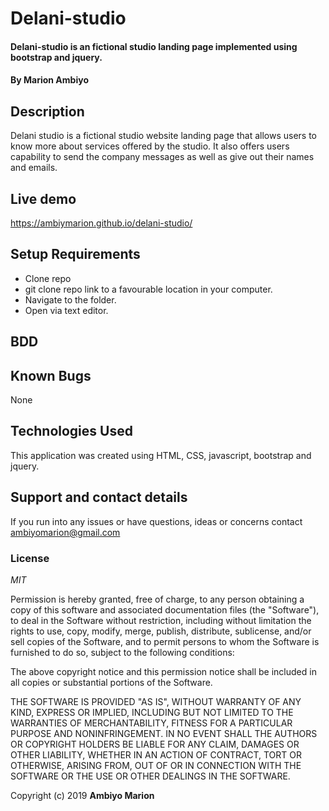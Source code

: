 # Delani-studio
#### Delani-studio is an fictional studio landing page implemented using bootstrap and jquery.
#### By **Marion  Ambiyo**
## Description
Delani studio is a fictional studio website landing page that allows users to know more about services offered by the studio. It also offers users capability to send the company messages as well as give out their names and emails.
## Live demo
https://ambiymarion.github.io/delani-studio/
## Setup Requirements
* Clone repo
* git clone repo link to a favourable location in your computer.
* Navigate to the folder.
* Open via text editor.
## BDD

## Known Bugs
None
## Technologies Used
This application was created using HTML, CSS, javascript, bootstrap and jquery.
## Support and contact details
If you run into any issues or have questions, ideas or concerns contact ambiyomarion@gmail.com
### License
*MIT*

Permission is hereby granted, free of charge, to any person obtaining a copy
of this software and associated documentation files (the "Software"), to deal
in the Software without restriction, including without limitation the rights
to use, copy, modify, merge, publish, distribute, sublicense, and/or sell
copies of the Software, and to permit persons to whom the Software is
furnished to do so, subject to the following conditions:

The above copyright notice and this permission notice shall be included in all
copies or substantial portions of the Software.

THE SOFTWARE IS PROVIDED "AS IS", WITHOUT WARRANTY OF ANY KIND, EXPRESS OR
IMPLIED, INCLUDING BUT NOT LIMITED TO THE WARRANTIES OF MERCHANTABILITY,
FITNESS FOR A PARTICULAR PURPOSE AND NONINFRINGEMENT. IN NO EVENT SHALL THE
AUTHORS OR COPYRIGHT HOLDERS BE LIABLE FOR ANY CLAIM, DAMAGES OR OTHER
LIABILITY, WHETHER IN AN ACTION OF CONTRACT, TORT OR OTHERWISE, ARISING FROM,
OUT OF OR IN CONNECTION WITH THE SOFTWARE OR THE USE OR OTHER DEALINGS IN THE
SOFTWARE.

Copyright (c) 2019 **Ambiyo Marion**
